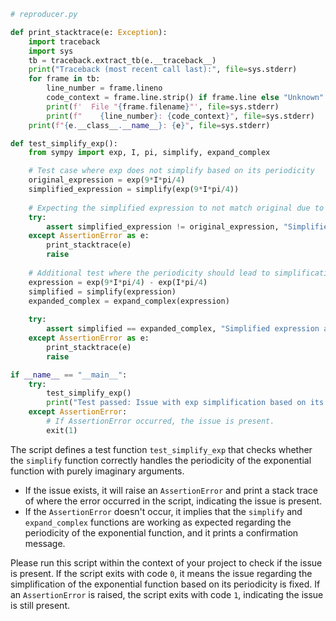 ```python
# reproducer.py

def print_stacktrace(e: Exception):
    import traceback
    import sys
    tb = traceback.extract_tb(e.__traceback__)
    print("Traceback (most recent call last):", file=sys.stderr)
    for frame in tb:
        line_number = frame.lineno
        code_context = frame.line.strip() if frame.line else "Unknown"
        print(f'  File "{frame.filename}"', file=sys.stderr)
        print(f"    {line_number}: {code_context}", file=sys.stderr)
    print(f"{e.__class__.__name__}: {e}", file=sys.stderr)

def test_simplify_exp():
    from sympy import exp, I, pi, simplify, expand_complex

    # Test case where exp does not simplify based on its periodicity
    original_expression = exp(9*I*pi/4)
    simplified_expression = simplify(exp(9*I*pi/4))
    
    # Expecting the simplified expression to not match original due to periodicity
    try:
        assert simplified_expression != original_expression, "Simplified expression should be different due to periodicity"
    except AssertionError as e:
        print_stacktrace(e)
        raise
    
    # Additional test where the periodicity should lead to simplification
    expression = exp(9*I*pi/4) - exp(I*pi/4)
    simplified = simplify(expression)
    expanded_complex = expand_complex(expression)
    
    try:
        assert simplified == expanded_complex, "Simplified expression and expanded complex form do not match"
    except AssertionError as e:
        print_stacktrace(e)
        raise

if __name__ == "__main__":
    try:
        test_simplify_exp()
        print("Test passed: Issue with exp simplification based on its periodicity seems to be resolved.")
    except AssertionError:
        # If AssertionError occurred, the issue is present.
        exit(1)
```

The script defines a test function `test_simplify_exp` that checks whether the `simplify` function correctly handles the periodicity of the exponential function with purely imaginary arguments. 

- If the issue exists, it will raise an `AssertionError` and print a stack trace of where the error occurred in the script, indicating the issue is present.
- If the `AssertionError` doesn't occur, it implies that the `simplify` and `expand_complex` functions are working as expected regarding the periodicity of the exponential function, and it prints a confirmation message.

Please run this script within the context of your project to check if the issue is present. If the script exits with code `0`, it means the issue regarding the simplification of the exponential function based on its periodicity is fixed. If an `AssertionError` is raised, the script exits with code `1`, indicating the issue is still present.